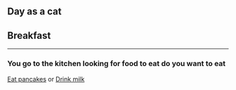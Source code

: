 ## Day as a cat
## Breakfast
---
### You go to the kitchen looking for food to eat do you want to eat

[Eat pancakes](pancakes.md)
or
[Drink milk](milk.md)


